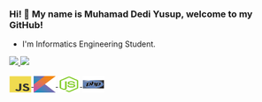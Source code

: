 ### Hi! 👋 My name is Muhamad Dedi Yusup, welcome to my GitHub!

- I'm Informatics Engineering Student.

<div>    
   <a href="https://github.com/MuhamadDediYusup">
  <img height="150em" src="https://github-readme-stats.vercel.app/api?username=MuhamadDediYusup&show_icons=true&theme=dark&include_all_commits=true&count_private=true"/>
  <img height="150em" src="https://github-readme-stats.vercel.app/api/top-langs/?username=MuhamadDediYusup&layout=compact&langs_count=16&theme=dark"/>
</div>

<div style="display: inline_block"><br>
    <img align="center" height="30" width="40" src="https://github.com/devicons/devicon/blob/master/icons/javascript/javascript-original.svg">
    <img align="center" height="30" width="40" src="https://github.com/devicons/devicon/blob/master/icons/kotlin/kotlin-original.svg">
    <img align="center" height="30" width="40" src="https://github.com/devicons/devicon/blob/master/icons/nodejs/nodejs-original.svg">
    <img align="center" height="30" width="40" src="https://github.com/devicons/devicon/blob/master/icons/php/php-original.svg">
</div> 
